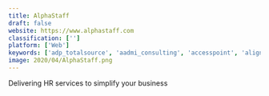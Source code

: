 ```yaml
---
title: AlphaStaff
draft: false 
website: https://www.alphastaff.com
classification: ['']
platform: ['Web']
keywords: ['adp_totalsource', 'aadmi_consulting', 'accesspoint', 'alignhr', 'avitus_group', 'opine_consulting', 'payusa', 'sequoia', 'wageworks', 'wise_consulting']
image: 2020/04/AlphaStaff.png
---
```

Delivering HR services to simplify your business